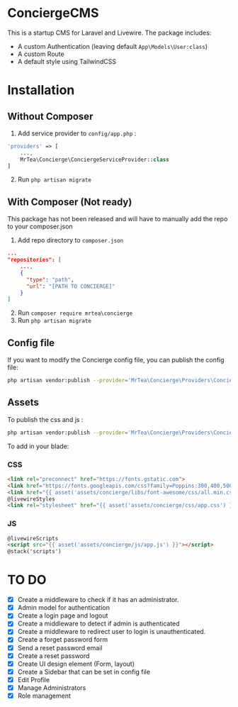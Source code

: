 # ConciergeCMS

This is a startup CMS for Laravel and Livewire. The package includes:

- A custom Authentication (leaving default ```App\Models\User:class```)
- A custom Route
- A default style using TailwindCSS

# Installation

## Without Composer
1. Add service provider to `config/app.php` : 

```php
'providers' => [
	...,
	MrTea\Concierge\ConciergeServiceProvider::class
]
```
2. Run `php artisan migrate`

## With Composer (Not ready)

This package has not been released and will have to manually add the repo to your composer.json

1. Add repo directory to `composer.json`
   
```json
...
"repositories": [
   	...,
	{
   	  "type": "path",
   	  "url": "[PATH TO CONCIERGE]"
   	}
]
```

2. Run `composer require mrtea\concierge`
3. Run `php artisan migrate`

## Config file

If you want to modify the Concierge config file, you can publish the config file:

```bash
php artisan vendor:publish --provider='MrTea\Concierge\Providers\ConciergeServiceProvider' --tag='config'
```

## Assets

To publish the css and js :

```bash
php artisan vendor:publish --provider='MrTea\Concierge\Providers\ConciergeServiceProvider' --tag='assets'
```

To add in your blade:

### CSS

```html
<link rel="preconnect" href="https://fonts.gstatic.com">
<link href="https://fonts.googleapis.com/css?family=Poppins:300,400,500,600,700" rel="stylesheet">
<link href="{{ asset('assets/concierge/libs/font-awesome/css/all.min.css') }}" rel="stylesheet">
@livewireStyles
<link rel="stylesheet" href="{{ asset('assets/concierge/css/app.css') }}">
```

### JS

```html
@livewireScripts
<script src="{{ asset('assets/concierge/js/app.js') }}"></script>
@stack('scripts')
```

# TO DO

- [x] Create a middleware to check if it has an administrator.
- [x] Admin model for authentication
- [x] Create a login page and logout
- [x] Create a middleware to detect if admin is authenticated
- [x] Create a middleware to redirect user to login is unauthenticated.
- [x] Create a forget password form
- [x] Send a reset password email
- [x] Create a reset password
- [x] Create UI design element (Form, layout)
- [x] Create a Sidebar that can be set in config file
- [x] Edit Profile
- [x] Manage Administrators
- [x] Role management